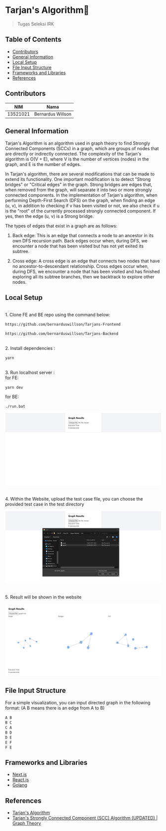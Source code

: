 # Tarjan's Algorithm🎲
>Tugas Seleksi IRK
## Table of Contents
* [Contributors](#contributors)
* [General Information](#general-information)
* [Local Setup](#local-setup)
* [File Input Structure](#file-input-structure)
* [Frameworks and Libraries](#frameworks-and-libraries)
* [References](#references)
## Contributors
| NIM | Nama |
| :---: | :---: |
| 13521021 | Bernardus Willson  |
## General Information 
Tarjan's Algorithm is an algorithm used in graph theory to find Strongly Connected Components (SCCs) in a graph, which are groups of nodes that are directly or indirectly connected. The complexity of the Tarjan's algorithm is O(V + E), where V is the number of vertices (nodes) in the graph, and E is the number of edges.

In Tarjan's algorithm, there are several modifications that can be made to extend its functionality. One important modification is to detect "Strong bridges" or "Critical edges" in the graph. Strong bridges are edges that, when removed from the graph, will separate it into two or more strongly connected components. In the implementation of Tarjan's algorithm, when performing Depth-First Search (DFS) on the graph, when finding an edge (u, v), in addition to checking if v has been visited or not, we also check if u is the "root" of the currently processed strongly connected component. If yes, then the edge (u, v) is a Strong bridge.

The types of edges that exist in a graph are as follows:

1. Back edge: This is an edge that connects a node to an ancestor in its own DFS recursion path. Back edges occur when, during DFS, we encounter a node that has been visited but has not yet exited its subtree.

2. Cross edge: A cross edge is an edge that connects two nodes that have no ancestor-to-descendant relationship. Cross edges occur when, during DFS, we encounter a node that has been visited and has finished exploring all its subtree branches, then we backtrack to explore other nodes.

## Local Setup
<br>
1. Clone FE and BE repo using the command below: 

```
https://github.com/bernarduswillson/Tarjans-Frontend
```
```
https://github.com/bernarduswillson/Tarjans-Backend
```
<br>
2. Install dependencies :

```
yarn
```
<br>
3. Run localhost server :
<br>
for FE:

```
yarn dev
```
for BE:

```
./run.bat
```

![](doc/home.png)

<br>
4. Within the Website, upload the test case file, you can choose the provided test case in the test directory

![](doc/input.png)

<br>
5. Result will be shown in the website

![](doc/result.png)

## File Input Structure
For a simple visualization, you can input directed graph in the following format: (A B means there is an edge from A to B)
```
A B
B C
C A
B D
D E
E F
F E
```
## Frameworks and Libraries
* [Next.js](https://nextjs.org/)
* [React.js](https://reactjs.org/)
* [Golang](https://golang.org/)

## References
* [Tarjan's Algorithm](https://www.geeksforgeeks.org/tarjan-algorithm-find-strongly-connected-components/)
* [Tarjan's Strongly Connected Component (SCC) Algorithm (UPDATED) | Graph Theory](https://youtu.be/wUgWX0nc4NY)